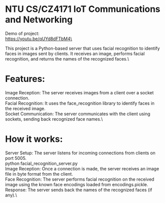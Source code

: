 # NTU CS/CZ4171 IoT Communications and Networking

Demo of project:\
https://youtu.be/qUYd8dFTbM4\

This project is a Python-based server that uses facial recognition to identify faces in images sent by clients. It receives an image, performs facial recognition, and returns the names of the recognized faces.\

# Features:
Image Reception: The server receives images from a client over a socket connection.\
Facial Recognition: It uses the face_recognition library to identify faces in the received image.\
Socket Communication: The server communicates with the client using sockets, sending back recognized face names.\

# How it works:
Server Setup: The server listens for incoming connections from clients on port 5005.\
python facial_recognition_server.py\
Image Reception: Once a connection is made, the server receives an image file in byte format from the client.\
Face Recognition: The server performs facial recognition on the received image using the known face encodings loaded from encodings.pickle.\
Response: The server sends back the names of the recognized faces (if any).\
